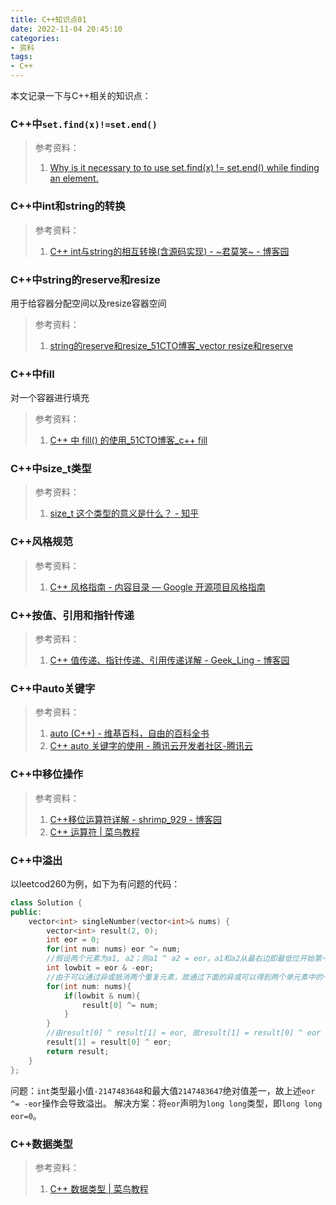 ```yaml
---
title: C++知识点01
date: 2022-11-04 20:45:10
categories:
- 资料
tags:
- C++
---
```


本文记录一下与C++相关的知识点：
<!--more-->

### C++中`set.find(x)!=set.end()`

> 参考资料：
> 1.  [Why is it necessary to to use set.find(x) != set.end() while finding an element.](https://stackoverflow.com/questions/45119362/why-is-it-necessary-to-to-use-set-findx-set-end-while-finding-an-element)

### C++中int和string的转换
> 参考资料：
> 1. [C++ int与string的相互转换(含源码实现) - ~君莫笑~ - 博客园](https://www.cnblogs.com/smile233/p/8379802.html)


### C++中string的reserve和resize
用于给容器分配空间以及resize容器空间
> 参考资料：
> 1. [string的reserve和resize_51CTO博客_vector resize和reserve](https://blog.51cto.com/u_15127568/3455526)


### C++中fill
对一个容器进行填充
> 参考资料：
> 1. [C++ 中 fill() 的使用_51CTO博客_c++ fill](https://blog.51cto.com/lawsonabs/3011028)

### C++中size_t类型
>参考资料：
>1. [size_t 这个类型的意义是什么？ - 知乎](https://www.zhihu.com/question/24773728)

### C++风格规范
> 参考资料：
> 1. [C++ 风格指南 - 内容目录 — Google 开源项目风格指南](https://zh-google-styleguide.readthedocs.io/en/latest/google-cpp-styleguide/contents/)

### C++按值、引用和指针传递
> 参考资料：
> 1. [C++ 值传递、指针传递、引用传递详解 - Geek_Ling - 博客园](https://www.cnblogs.com/yanlingyin/archive/2011/12/07/2278961.html)

### C++中auto关键字
> 参考资料：
> 1. [auto (C++) - 维基百科，自由的百科全书](https://zh.m.wikipedia.org/zh-hans/Auto_(C%2B%2B))
> 2. [C++ auto 关键字的使用 - 腾讯云开发者社区-腾讯云](https://cloud.tencent.com/developer/article/1660750)

### C++中移位操作
> 参考资料：
> 1. [C++移位运算符详解 - shrimp_929 - 博客园](https://www.cnblogs.com/shrimp-can/p/5145351.html)
> 2. [C++ 运算符 | 菜鸟教程](https://www.runoob.com/cplusplus/cpp-operators.html)

### C++中溢出
以leetcod260为例，如下为有问题的代码：
```c++
class Solution {
public:
    vector<int> singleNumber(vector<int>& nums) {
        vector<int> result(2, 0);
        int eor = 0;
        for(int num: nums) eor ^= num;
        //假设两个元素为a1, a2；则a1 ^ a2 = eor。a1和a2从最右边即最低位开始第一个不同的位可以通过以下操作得到：
        int lowbit = eor & -eor;
        //由于可以通过异或抵消两个重复元素，故通过下面的异或可以得到两个单元素中的一个
        for(int num: nums){
            if(lowbit & num){
                result[0] ^= num;
            }
        }
        //由result[0] ^ result[1] = eor, 故result[1] = result[0] ^ eor
        result[1] = result[0] ^ eor;
        return result;
    }
};
```
问题：`int`类型最小值`-2147483648`和最大值`2147483647`绝对值差一，故上述`eor ^= -eor`操作会导致溢出。
解决方案：将`eor`声明为`long long`类型，即`long long eor=0`。

### C++数据类型
> 参考资料：
> 1. [C++ 数据类型 | 菜鸟教程](https://www.runoob.com/cplusplus/cpp-data-types.html)